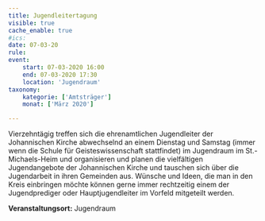 ```yaml
---
title: Jugendleitertagung
visible: true
cache_enable: true
#ics: 
date: 07-03-20
rule: 
event:
	start: 07-03-2020 16:00
	end: 07-03-2020 17:30
	location: 'Jugendraum'
taxonomy:
	kategorie: ['Amtsträger']
	monat: ['März 2020']

---
```

Vierzehntägig treffen sich die ehrenamtlichen Jugendleiter der Johannischen Kirche abwechselnd an einem Dienstag und Samstag (immer wenn die Schule für Geisteswissenschaft stattfindet) im Jugendraum im St.-Michaels-Heim und organisieren und planen die vielfältigen Jugendangebote der Johannischen Kirche und tauschen sich über die Jugendarbeit in ihren Gemeinden aus. Wünsche und Ideen, die man in den Kreis einbringen möchte können gerne immer rechtzeitig einem der Jugendprediger oder Hauptjugendleiter im Vorfeld mitgeteilt werden.



**Veranstaltungsort:** Jugendraum

